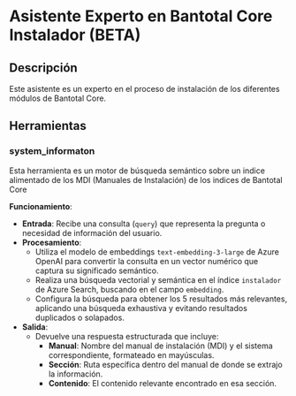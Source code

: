 # Asistente Experto en Bantotal Core Instalador (BETA)

## Descripción

Este asistente es un experto en el proceso de instalación de los diferentes módulos de Bantotal Core.

## Herramientas

### system_informaton

Esta herramienta es un motor de búsqueda semántico sobre un indice alimentado de los MDI (Manuales de Instalación) de los indices de Bantotal Core

**Funcionamiento**:

- **Entrada**: Recibe una consulta (`query`) que representa la pregunta o necesidad de información del usuario.
- **Procesamiento**:
  - Utiliza el modelo de embeddings `text-embedding-3-large` de Azure OpenAI para convertir la consulta en un vector numérico que captura su significado semántico.
  - Realiza una búsqueda vectorial y semántica en el índice `instalador` de Azure Search, buscando en el campo `embedding`.
  - Configura la búsqueda para obtener los 5 resultados más relevantes, aplicando una búsqueda exhaustiva y evitando resultados duplicados o solapados.
- **Salida**:
  - Devuelve una respuesta estructurada que incluye:
    - **Manual**: Nombre del manual de instalación (MDI) y el sistema correspondiente, formateado en mayúsculas.
    - **Sección**: Ruta específica dentro del manual de donde se extrajo la información.
    - **Contenido**: El contenido relevante encontrado en esa sección.
